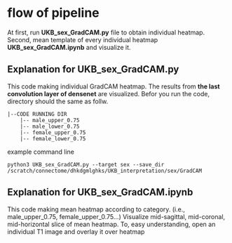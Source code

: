 # flow of pipeline 
At first, run **UKB_sex_GradCAM.py** file to obtain individual heatmap. 
Second, mean template of every individual heatmap **UKB_sex_GradCAM.ipynb** and visualize it. 

## Explanation for UKB_sex_GradCAM.py
This code making individual GradCAM heatmap. 
The results from **the last convolution layer of densenet** are visualized. 
Befor you run the code, directory should the same as follw.  

```
|--CODE RUNNING DIR
    |-- male_upper_0.75
    |-- male_lower_0.75
    |-- female_upper_0.75
    |-- female_lower_0.75

```
  
example command line
```
python3 UKB_sex_GradCAM.py --target sex --save_dir /scratch/connectome/dhkdgmlghks/UKB_interpretation/sex/GradCAM
```

## Explanation for UKB_sex_GradCAM.ipynb
This code making mean heatmap according to category. (i.e., male_upper_0.75, female_upper_0.75...)
Visualize mid-sagittal, mid-coronal, mid-horizontal slice of mean heatmap. 
To, easy understanding, open an individual T1 image and overlay it over heatmap
